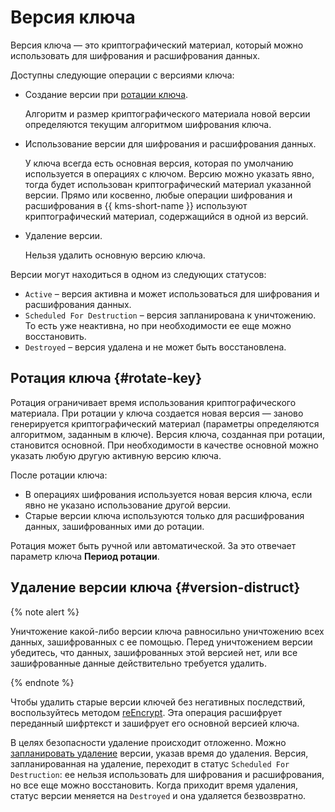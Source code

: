# Версия ключа

Версия ключа — это криптографический материал, который можно использовать для шифрования и расшифрования данных. 

Доступны следующие операции с версиями ключа:
* Создание версии при [ротации ключа](#rotate-key).

    Алгоритм и размер криптографического материала новой версии определяются текущим алгоритмом шифрования ключа.
* Использование версии для шифрования и расшифрования данных.

    У ключа всегда есть основная версия, которая по умолчанию используется в операциях с ключом. Версию можно указать явно, тогда будет использован криптографический материал указанной версии. Прямо или косвенно, любые операции шифрования и расшифрования в {{ kms-short-name }} используют криптографический материал, содержащийся в одной из версий.
* Удаление версии.

    Нельзя удалить основную версию ключа.

Версии могут находиться в одном из следующих статусов:
* `Active` – версия активна и может использоваться для шифрования и расшифрования данных.
* `Scheduled For Destruction` – версия запланирована к уничтожению. То есть уже неактивна, но при необходимости  ее еще можно восстановить.
* `Destroyed` – версия удалена и не может быть восстановлена.

## Ротация ключа {#rotate-key}

Ротация ограничивает время использования криптографического материала. При ротации у ключа создается новая версия — заново генерируется криптографический материал (параметры определяются алгоритмом, заданным в ключе). Версия ключа, созданная при ротации, становится основной. При необходимости в качестве основной можно указать любую другую активную версию ключа. 

После ротации ключа: 
* В операциях шифрования используется новая версия ключа, если явно не указано использование другой версии.
* Старые версии ключа используются только для расшифрования данных, зашифрованных ими до ротации.

Ротация может быть ручной или автоматической. За это отвечает параметр ключа **Период ротации**.

## Удаление версии ключа {#version-distruct}

{% note alert %}

Уничтожение какой-либо версии ключа равносильно уничтожению всех данных, зашифрованных с ее помощью. Перед уничтожением версии убедитесь, что данных, зашифрованных этой версией нет, или все зашифрованные данные действительно требуется удалить.

{% endnote %}

Чтобы удалить старые версии ключей без негативных последствий, воспользуйтесь методом [reEncrypt](../api-ref/SymmetricCrypto/reEncrypt). Эта операция расшифрует переданный шифртекст  и зашифрует его основной версией ключа.

В целях безопасности удаление происходит отложенно. Можно [запланировать удаление](../operations/version#delete) версии, указав время до удаления. Версия, запланированная на удаление, переходит в статус `Scheduled For Destruction`: ее нельзя использовать для шифрования и расшифрования, но все еще можно восстановить. Когда приходит время удаления, статус версии меняется на `Destroyed` и она удаляется безвозвратно.